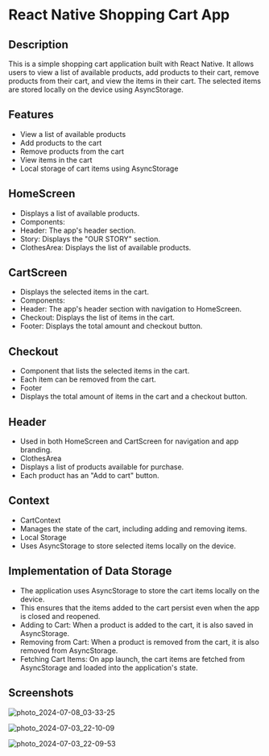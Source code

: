 # React Native Shopping Cart App

## Description

This is a simple shopping cart application built with React Native. 
It allows users to view a list of available products, add products to their cart, remove products from their cart, and view the items in their cart. 
The selected items are stored locally on the device using AsyncStorage.

## Features

- View a list of available products
- Add products to the cart
- Remove products from the cart
- View items in the cart
- Local storage of cart items using AsyncStorage

## HomeScreen
- Displays a list of available products.
- Components:
- Header: The app's header section.
- Story: Displays the "OUR STORY" section.
- ClothesArea: Displays the list of available products.

## CartScreen
- Displays the selected items in the cart.
- Components:
- Header: The app's header section with navigation to HomeScreen.
- Checkout: Displays the list of items in the cart.
- Footer: Displays the total amount and checkout button.

## Checkout
- Component that lists the selected items in the cart.
- Each item can be removed from the cart.
- Footer
- Displays the total amount of items in the cart and a checkout button.

## Header
- Used in both HomeScreen and CartScreen for navigation and app branding.
- ClothesArea
- Displays a list of products available for purchase.
- Each product has an "Add to cart" button.

## Context
- CartContext
- Manages the state of the cart, including adding and removing items.
- Local Storage
- Uses AsyncStorage to store selected items locally on the device.

## Implementation of Data Storage
- The application uses AsyncStorage to store the cart items locally on the device. 
- This ensures that the items added to the cart persist even when the app is closed and reopened.
- Adding to Cart: When a product is added to the cart, it is also saved in AsyncStorage.
- Removing from Cart: When a product is removed from the cart, it is also removed from AsyncStorage.
- Fetching Cart Items: On app launch, the cart items are fetched from AsyncStorage and loaded into the application's state.
 ## Screenshots
![photo_2024-07-08_03-33-25](https://github.com/emmanuellaAk/rn-assignment6-11090094/assets/137521867/ff2a5e22-ab76-45cd-9460-3fe41af479bf)

![photo_2024-07-03_22-10-09](https://github.com/emmanuellaAk/rn-assignment6-11090094/assets/137521867/521e0d1e-ee17-493c-991a-343141dcf076)

![photo_2024-07-03_22-09-53](https://github.com/emmanuellaAk/rn-assignment6-11090094/assets/137521867/47231231-79b6-4b86-9743-6945530c1e33)
